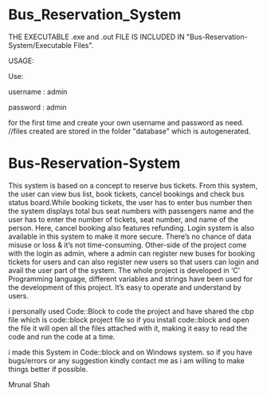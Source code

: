 # Bus_Reservation_System
THE EXECUTABLE .exe and .out FILE IS INCLUDED IN "Bus-Reservation-System/Executable Files".

USAGE:

Use:

username : admin

password : admin

for the first time and create your own username and password as need. //files created are stored in the folder "database" which is autogenerated.

# Bus-Reservation-System
 This system is based on a concept to reserve bus tickets. From this system, the user can view bus list, book tickets, cancel bookings and check bus status board.While booking tickets, the user has to enter bus number then the system displays total bus seat numbers with passengers name and the user has to enter the number of tickets, seat number, and name of the person. Here, cancel booking also features refunding. Login system is also available in this system to make it more secure. There’s no chance of data misuse or loss & it’s not time-consuming.  Other-side of the project come with the login as admin, where a admin can register new buses for booking tickets for users and can also register new users so that users can login and avail the user part of the system. The whole project is developed in ‘C’ Programming language, different variables and strings have been used for the development of this project. It’s easy to operate and understand by users.
 
 i personally used Code::Block to code the project and have shared the cbp file which is code::block project file so if you install code::block and open the file it will open all the files attached with it, making it easy to read the code and run the code at a time. 
 
 i made this System in Code::block and on Windows system. so if you have bugs/errors or any suggestion kindly contact me as i am willing to make things better if possible.
 
 Mrunal Shah
